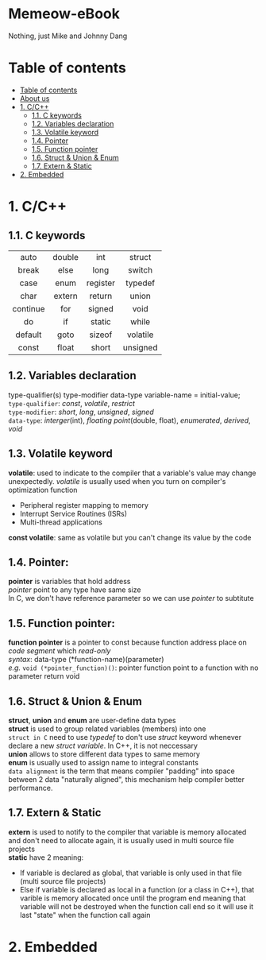 # Memeow-eBook
Nothing, just Mike and Johnny Dang
# Table of contents

- [Table of contents](#table-of-contents)
- [About us](/about-us/about-us.md)
- [1. C/C++](#1-cc)
  - [1.1. C keywords](#11-c-keywords)
  - [1.2. Variables declaration](#12-variables-declaration)
  - [1.3. Volatile keyword](#13-volatile-keyword)
  - [1.4. Pointer](#14-pointer)
  - [1.5. Function pointer](#15-function-pointer)
  - [1.6. Struct & Union & Enum](#16-struct--union--enum)
  - [1.7. Extern & Static](#17-extern--static)
- [2. Embedded](#2-embedded)
# 1. C/C++

## 1.1. C keywords
|           |           |           |           |
| :---:     | :---:     |  :---:    | :---:     |
| auto	    | double	  | int	      | struct    |
| break	    | else	    | long	    | switch    |
| case	    | enum	    | register	| typedef   |
| char	    | extern	  | return	  | union     |
| continue	| for	      | signed	  | void      |
| do	      | if	      | static	  | while     |
| default	  | goto	    | sizeof	  | volatile  |
| const	    | float	    | short	    | unsigned  |

## 1.2. Variables declaration
type-qualifier(s) type-modifier data-type variable-name = initial-value; \
`type-qualifier`: *const*, *volatile*, *restrict* \
`type-modifier`: *short*, *long*, *unsigned*, *signed* \
`data-type`: *interger*(int), *floating point*(double, float), *enumerated*, *derived*, *void* 

## 1.3. Volatile keyword
**volatile**: used to indicate to the compiler that a variable's value may change unexpectedly. *volatile* is usually used when you turn on compiler's optimization function 
* Peripheral register mapping to memory 
* Interrupt Service Routines (ISRs) 
* Multi-thread applications

**const volatile**: same as volatile but you can't change its value by the code

## 1.4. Pointer:
**pointer** is variables that hold address \
*pointer* point to any type have same size \
In C, we don't have reference parameter so we can use *pointer* to subtitute

## 1.5. Function pointer:
**function pointer** is a pointer to const because function address place on *code segment* which *read-only* \
*syntax*: data-type (*function-name)(parameter) \
*e.g.* `void (*pointer_function)()`: pointer function point to a function with no parameter return void

## 1.6. Struct & Union & Enum
**struct**, **union** and **enum** are user-define data types \
**struct** is used to group related variables (members) into one  
`struct in C` need to use *typedef* to don't use *struct* keyword whenever declare a new *struct variable*. In C++, it is not neccessary \
**union** allows to store different data types to same memory     \
**enum** is usually used to assign name to integral constants \
`data alignment` is the term that means compiler "padding" into space between 2 data "naturally aligned", this mechanism help compiler better performance.

## 1.7. Extern & Static
**extern** is used to notify to the compiler that variable is memory allocated and don't need to allocate again, it is usually used in multi source file projects \
**static** have 2 meaning: 
* If variable is declared as global, that variable is only used in that file (multi source file projects)
* Else if variable is declared as local in a function (or a class in C++), that varible is memory allocated once until the program end meaning that variable will not be destroyed when the function call end so it will use it last "state" when the function call again
# 2. Embedded

